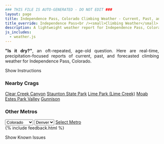 ```yaml
---
### THIS FILE IS AUTO-GENERATED - DO NOT EDIT ###
layout: page
title: Independence Pass, Colorado Climbing Weather - Current, Past, and Forecasted Report
title_override: Independence Pass<br /><small>Climbing Weather</small>
description: A lightweight weather report for Independence Pass, Colorado. Optimized for slow internet connections.
js_includes:
  - weather.js
---
```


<section class="measure center lh-copy f5-ns f6 ph2 mv4" style="text-align: justify;">
<strong>"Is it dry?"</strong>, an oft-repeated, age-old question. Here are real-time,
precipitation-focused reports of current, past, and forecasted climbing weather for Independence Pass, Colorado.
</section>

<p id="settings-toggle" class="mw5 b center tc hover-light-red black-70 pointer">Show Instructions</p>
<section id="settings" class="overflow-hidden" style="display:none;">
    <div class="mv2 ph2 center">
        <div class="fn f6 tc pv2">
            <p class="measure lh-copy center"><strong>Show/hide hourly forecasts</strong> by clicking the desired day.</p>
            <hr class="mw5 p0 mv2 o-60 b0 bt b--light-red light-red bg-light-red">
            <p class="measure lh-copy center"><strong>Current and Past conditions</strong> are measured by the nearest weather station. <strong>Forecast conditions</strong> are calculated and polled separately.</p>
            <hr class="mw5 p0 mv2 o-60 b0 bt b--light-red light-red bg-light-red">
            <p class="measure lh-copy center"><strong>Having issues?</strong> Try <a id="clear-cache" class="no-underline relative fancy-link light-red hover-light-red" href="#">clearing the local cache</a>.</p>
            <hr class="mw5 p0 mv2 o-60 b0 bt b--light-red light-red bg-light-red">
            <p class="measure lh-copy center">Weather data sourced from <a class="no-underline fancy-link relative light-red" target="_blank" href="https://www.weather.gov/documentation/services-web-api">weather.gov</a>.</p>
        </div>
    </div>
</section>
<section id="weather" data-crag="independence-pass-colorado" class="mv4-ns mv3 ph2 center"></section>
<section id="nearby" class="tc lh-copy">
  <h3>Nearby Crags</h3>
<a class="nowrap no-underline fancy-link relative light-red mh3" href="/crags/clear-creek-canyon-colorado-weather.html">Clear Creek Canyon</a>
<a class="nowrap no-underline fancy-link relative light-red mh3" href="/crags/staunton-state-park-colorado-weather.html">Staunton State Park</a>
<a class="nowrap no-underline fancy-link relative light-red mh3" href="/crags/lime-park-lime-creek-colorado-weather.html">Lime Park (Lime Creek)</a>
<a class="nowrap no-underline fancy-link relative light-red mh3" href="/crags/moab-utah-weather.html">Moab</a>
<a class="nowrap no-underline fancy-link relative light-red mh3" href="/crags/estes-park-valley-colorado-weather.html">Estes Park Valley</a>
<a class="nowrap no-underline fancy-link relative light-red mh3" href="/crags/gunnison-colorado-weather.html">Gunnison</a>
</section>
<section id="nearby" class="tc lh-copy">
  <h3>Other Metros</h3>
  <select class="ma1 bg-near-white pa2" id="stateSel">
    <option value="Texas">Texas</option>
    <option value="Washington">Washington</option>
    <option value="Colorado" selected>Colorado</option>
    <option value="Tennessee">Tennessee</option>
    <option value="Utah">Utah</option>
    <option value="California">California</option>
  </select>
  <select class="ma1 bg-near-white pa2" id="citySel">
    <option value="Denver" selected>Denver</option>
  </select>
  <a id="selectMetro" class="f6 link dim ph3 pv2 ma1 dib white bg-light-red" href="/crags/denver-colorado-weather.html">Select Metro</a>
  <script>
    var states = [];
    states["Texas"] = "Austin"
    states["Washington"] = "Seattle"
    states["Colorado"] = "Denver"
    states["Tennessee"] = "Nashville"
    states["Utah"] = "Salt Lake City"
    states["California"] = "San Francisco|Los Angeles"
  </script>
</section>
{% include feedback.html %}
<p id="issues-toggle" class="mw5 b center tc hover-light-red black-70 pointer">Show Known Issues</p>
<section id="issues" class="overflow-hidden tc f6">
</section>

<script>
  var weekly_GJT_162_97 = {"updated":"2021-10-12T07:55:00+00:00","units":"us","forecastGenerator":"BaselineForecastGenerator","generatedAt":"2021-10-12T08:44:22+00:00","updateTime":"2021-10-12T07:55:00+00:00","validTimes":"2021-10-12T01:00:00+00:00/P7D","elevation":{"unitCode":"wmoUnit:m","value":3250.9968},"periods":[{"number":1,"name":"Overnight","startTime":"2021-10-12T02:00:00-06:00","endTime":"2021-10-12T06:00:00-06:00","isDaytime":false,"temperature":25,"temperatureUnit":"F","temperatureTrend":null,"windSpeed":"15 mph","windDirection":"SSE","icon":"https://api.weather.gov/icons/land/night/snow,40?size=medium","shortForecast":"Chance Snow Showers","detailedForecast":"A chance of snow showers. Mostly cloudy, with a low around 25. South southeast wind around 15 mph. Chance of precipitation is 40%. Little or no snow accumulation expected."},{"number":2,"name":"Tuesday","startTime":"2021-10-12T06:00:00-06:00","endTime":"2021-10-12T18:00:00-06:00","isDaytime":true,"temperature":34,"temperatureUnit":"F","temperatureTrend":null,"windSpeed":"15 to 30 mph","windDirection":"SSW","icon":"https://api.weather.gov/icons/land/day/snow,80/snow,90?size=medium","shortForecast":"Snow Showers","detailedForecast":"Snow showers likely before 9am, then snow showers and a slight chance of thunderstorms. Mostly cloudy, with a high near 34. South southwest wind 15 to 30 mph, with gusts as high as 45 mph. Chance of precipitation is 90%. New snow accumulation of 1 to 3 inches possible."},{"number":3,"name":"Tuesday Night","startTime":"2021-10-12T18:00:00-06:00","endTime":"2021-10-13T06:00:00-06:00","isDaytime":false,"temperature":15,"temperatureUnit":"F","temperatureTrend":null,"windSpeed":"15 to 20 mph","windDirection":"W","icon":"https://api.weather.gov/icons/land/night/snow,80/snow,70?size=medium","shortForecast":"Snow Showers","detailedForecast":"Snow showers likely before 9pm, then snow showers and a slight chance of thunderstorms. Mostly cloudy, with a low around 15. West wind 15 to 20 mph. Chance of precipitation is 80%. New snow accumulation of 1 to 2 inches possible."},{"number":4,"name":"Wednesday","startTime":"2021-10-13T06:00:00-06:00","endTime":"2021-10-13T18:00:00-06:00","isDaytime":true,"temperature":33,"temperatureUnit":"F","temperatureTrend":null,"windSpeed":"10 to 15 mph","windDirection":"W","icon":"https://api.weather.gov/icons/land/day/sct?size=medium","shortForecast":"Mostly Sunny","detailedForecast":"Mostly sunny, with a high near 33. West wind 10 to 15 mph."},{"number":5,"name":"Wednesday Night","startTime":"2021-10-13T18:00:00-06:00","endTime":"2021-10-14T06:00:00-06:00","isDaytime":false,"temperature":15,"temperatureUnit":"F","temperatureTrend":null,"windSpeed":"5 to 10 mph","windDirection":"WSW","icon":"https://api.weather.gov/icons/land/night/sct?size=medium","shortForecast":"Partly Cloudy","detailedForecast":"Partly cloudy, with a low around 15. West southwest wind 5 to 10 mph."},{"number":6,"name":"Thursday","startTime":"2021-10-14T06:00:00-06:00","endTime":"2021-10-14T18:00:00-06:00","isDaytime":true,"temperature":32,"temperatureUnit":"F","temperatureTrend":null,"windSpeed":"10 mph","windDirection":"WSW","icon":"https://api.weather.gov/icons/land/day/snow,30/snow,90?size=medium","shortForecast":"Snow Showers","detailedForecast":"A chance of snow showers before noon, then snow showers and a slight chance of thunderstorms. Mostly cloudy, with a high near 32. Chance of precipitation is 90%. New snow accumulation of around one inch possible."},{"number":7,"name":"Thursday Night","startTime":"2021-10-14T18:00:00-06:00","endTime":"2021-10-15T06:00:00-06:00","isDaytime":false,"temperature":12,"temperatureUnit":"F","temperatureTrend":null,"windSpeed":"5 to 10 mph","windDirection":"WNW","icon":"https://api.weather.gov/icons/land/night/snow,70/snow,50?size=medium","shortForecast":"Snow Showers Likely","detailedForecast":"Snow showers likely. Mostly cloudy, with a low around 12. Chance of precipitation is 70%. New snow accumulation of 1 to 2 inches possible."},{"number":8,"name":"Friday","startTime":"2021-10-15T06:00:00-06:00","endTime":"2021-10-15T18:00:00-06:00","isDaytime":true,"temperature":31,"temperatureUnit":"F","temperatureTrend":null,"windSpeed":"10 mph","windDirection":"WNW","icon":"https://api.weather.gov/icons/land/day/snow/sct?size=medium","shortForecast":"Slight Chance Snow Showers then Mostly Sunny","detailedForecast":"A slight chance of snow showers before noon. Mostly sunny, with a high near 31."},{"number":9,"name":"Friday Night","startTime":"2021-10-15T18:00:00-06:00","endTime":"2021-10-16T06:00:00-06:00","isDaytime":false,"temperature":10,"temperatureUnit":"F","temperatureTrend":null,"windSpeed":"10 mph","windDirection":"W","icon":"https://api.weather.gov/icons/land/night/cold?size=medium","shortForecast":"Mostly Clear","detailedForecast":"Mostly clear, with a low around 10."},{"number":10,"name":"Saturday","startTime":"2021-10-16T06:00:00-06:00","endTime":"2021-10-16T18:00:00-06:00","isDaytime":true,"temperature":45,"temperatureUnit":"F","temperatureTrend":null,"windSpeed":"10 mph","windDirection":"WSW","icon":"https://api.weather.gov/icons/land/day/skc?size=medium","shortForecast":"Sunny","detailedForecast":"Sunny, with a high near 45."},{"number":11,"name":"Saturday Night","startTime":"2021-10-16T18:00:00-06:00","endTime":"2021-10-17T06:00:00-06:00","isDaytime":false,"temperature":20,"temperatureUnit":"F","temperatureTrend":null,"windSpeed":"5 to 10 mph","windDirection":"WSW","icon":"https://api.weather.gov/icons/land/night/skc?size=medium","shortForecast":"Clear","detailedForecast":"Clear, with a low around 20."},{"number":12,"name":"Sunday","startTime":"2021-10-17T06:00:00-06:00","endTime":"2021-10-17T18:00:00-06:00","isDaytime":true,"temperature":47,"temperatureUnit":"F","temperatureTrend":null,"windSpeed":"10 mph","windDirection":"W","icon":"https://api.weather.gov/icons/land/day/few?size=medium","shortForecast":"Sunny","detailedForecast":"Sunny, with a high near 47."},{"number":13,"name":"Sunday Night","startTime":"2021-10-17T18:00:00-06:00","endTime":"2021-10-18T06:00:00-06:00","isDaytime":false,"temperature":21,"temperatureUnit":"F","temperatureTrend":null,"windSpeed":"5 to 10 mph","windDirection":"W","icon":"https://api.weather.gov/icons/land/night/few?size=medium","shortForecast":"Mostly Clear","detailedForecast":"Mostly clear, with a low around 21."},{"number":14,"name":"Monday","startTime":"2021-10-18T06:00:00-06:00","endTime":"2021-10-18T18:00:00-06:00","isDaytime":true,"temperature":45,"temperatureUnit":"F","temperatureTrend":null,"windSpeed":"10 to 15 mph","windDirection":"WNW","icon":"https://api.weather.gov/icons/land/day/few?size=medium","shortForecast":"Sunny","detailedForecast":"Sunny, with a high near 45."}]}
  var hourly_GJT_162_97 = {"@context":["https://geojson.org/geojson-ld/geojson-context.jsonld",{"@version":"1.1","wx":"https://api.weather.gov/ontology#","geo":"http://www.opengis.net/ont/geosparql#","unit":"http://codes.wmo.int/common/unit/","@vocab":"https://api.weather.gov/ontology#"}],"type":"Feature","geometry":{"type":"Polygon","coordinates":[[[-106.6339563,39.1280215],[-106.63151339999999,39.1059871],[-106.60305159999999,39.1078842],[-106.60548849999999,39.1299189],[-106.6339563,39.1280215]]]},"properties":{"updated":"2021-10-12T07:55:00+00:00","units":"us","forecastGenerator":"HourlyForecastGenerator","generatedAt":"2021-10-12T08:44:23+00:00","updateTime":"2021-10-12T07:55:00+00:00","validTimes":"2021-10-12T01:00:00+00:00/P7D","elevation":{"unitCode":"wmoUnit:m","value":3250.9968},"periods":[{"number":1,"name":"","startTime":"2021-10-12T02:00:00-06:00","endTime":"2021-10-12T03:00:00-06:00","isDaytime":false,"temperature":30,"temperatureUnit":"F","temperatureTrend":null,"windSpeed":"15 mph","windDirection":"SSE","icon":"https://api.weather.gov/icons/land/night/snow,20?size=small","shortForecast":"Slight Chance Snow Showers","detailedForecast":""},{"number":2,"name":"","startTime":"2021-10-12T03:00:00-06:00","endTime":"2021-10-12T04:00:00-06:00","isDaytime":false,"temperature":30,"temperatureUnit":"F","temperatureTrend":null,"windSpeed":"15 mph","windDirection":"SSE","icon":"https://api.weather.gov/icons/land/night/snow,20?size=small","shortForecast":"Slight Chance Snow Showers","detailedForecast":""},{"number":3,"name":"","startTime":"2021-10-12T04:00:00-06:00","endTime":"2021-10-12T05:00:00-06:00","isDaytime":false,"temperature":30,"temperatureUnit":"F","temperatureTrend":null,"windSpeed":"15 mph","windDirection":"SSE","icon":"https://api.weather.gov/icons/land/night/snow,30?size=small","shortForecast":"Chance Snow Showers","detailedForecast":""},{"number":4,"name":"","startTime":"2021-10-12T05:00:00-06:00","endTime":"2021-10-12T06:00:00-06:00","isDaytime":false,"temperature":29,"temperatureUnit":"F","temperatureTrend":null,"windSpeed":"15 mph","windDirection":"SSE","icon":"https://api.weather.gov/icons/land/night/snow,40?size=small","shortForecast":"Chance Snow Showers","detailedForecast":""},{"number":5,"name":"","startTime":"2021-10-12T06:00:00-06:00","endTime":"2021-10-12T07:00:00-06:00","isDaytime":true,"temperature":28,"temperatureUnit":"F","temperatureTrend":null,"windSpeed":"15 mph","windDirection":"SSE","icon":"https://api.weather.gov/icons/land/day/snow,50?size=small","shortForecast":"Chance Snow Showers","detailedForecast":""},{"number":6,"name":"","startTime":"2021-10-12T07:00:00-06:00","endTime":"2021-10-12T08:00:00-06:00","isDaytime":true,"temperature":27,"temperatureUnit":"F","temperatureTrend":null,"windSpeed":"20 mph","windDirection":"SSE","icon":"https://api.weather.gov/icons/land/day/snow,60?size=small","shortForecast":"Snow Showers Likely","detailedForecast":""},{"number":7,"name":"","startTime":"2021-10-12T08:00:00-06:00","endTime":"2021-10-12T09:00:00-06:00","isDaytime":true,"temperature":25,"temperatureUnit":"F","temperatureTrend":null,"windSpeed":"20 mph","windDirection":"SSE","icon":"https://api.weather.gov/icons/land/day/snow,70?size=small","shortForecast":"Snow Showers Likely","detailedForecast":""},{"number":8,"name":"","startTime":"2021-10-12T09:00:00-06:00","endTime":"2021-10-12T10:00:00-06:00","isDaytime":true,"temperature":25,"temperatureUnit":"F","temperatureTrend":null,"windSpeed":"20 mph","windDirection":"S","icon":"https://api.weather.gov/icons/land/day/snow?size=small","shortForecast":"Snow Showers","detailedForecast":""},{"number":9,"name":"","startTime":"2021-10-12T10:00:00-06:00","endTime":"2021-10-12T11:00:00-06:00","isDaytime":true,"temperature":28,"temperatureUnit":"F","temperatureTrend":null,"windSpeed":"25 mph","windDirection":"S","icon":"https://api.weather.gov/icons/land/day/snow?size=small","shortForecast":"Snow Showers","detailedForecast":""},{"number":10,"name":"","startTime":"2021-10-12T11:00:00-06:00","endTime":"2021-10-12T12:00:00-06:00","isDaytime":true,"temperature":29,"temperatureUnit":"F","temperatureTrend":null,"windSpeed":"30 mph","windDirection":"S","icon":"https://api.weather.gov/icons/land/day/snow?size=small","shortForecast":"Snow Showers","detailedForecast":""},{"number":11,"name":"","startTime":"2021-10-12T12:00:00-06:00","endTime":"2021-10-12T13:00:00-06:00","isDaytime":true,"temperature":32,"temperatureUnit":"F","temperatureTrend":null,"windSpeed":"20 mph","windDirection":"SSW","icon":"https://api.weather.gov/icons/land/day/snow?size=small","shortForecast":"Snow Showers","detailedForecast":""},{"number":12,"name":"","startTime":"2021-10-12T13:00:00-06:00","endTime":"2021-10-12T14:00:00-06:00","isDaytime":true,"temperature":31,"temperatureUnit":"F","temperatureTrend":null,"windSpeed":"25 mph","windDirection":"SSW","icon":"https://api.weather.gov/icons/land/day/snow?size=small","shortForecast":"Snow Showers","detailedForecast":""},{"number":13,"name":"","startTime":"2021-10-12T14:00:00-06:00","endTime":"2021-10-12T15:00:00-06:00","isDaytime":true,"temperature":30,"temperatureUnit":"F","temperatureTrend":null,"windSpeed":"20 mph","windDirection":"SW","icon":"https://api.weather.gov/icons/land/day/snow?size=small","shortForecast":"Snow Showers","detailedForecast":""},{"number":14,"name":"","startTime":"2021-10-12T15:00:00-06:00","endTime":"2021-10-12T16:00:00-06:00","isDaytime":true,"temperature":29,"temperatureUnit":"F","temperatureTrend":null,"windSpeed":"20 mph","windDirection":"SW","icon":"https://api.weather.gov/icons/land/day/snow?size=small","shortForecast":"Snow Showers","detailedForecast":""},{"number":15,"name":"","startTime":"2021-10-12T16:00:00-06:00","endTime":"2021-10-12T17:00:00-06:00","isDaytime":true,"temperature":27,"temperatureUnit":"F","temperatureTrend":null,"windSpeed":"20 mph","windDirection":"WSW","icon":"https://api.weather.gov/icons/land/day/snow?size=small","shortForecast":"Snow Showers","detailedForecast":""},{"number":16,"name":"","startTime":"2021-10-12T17:00:00-06:00","endTime":"2021-10-12T18:00:00-06:00","isDaytime":true,"temperature":25,"temperatureUnit":"F","temperatureTrend":null,"windSpeed":"15 mph","windDirection":"W","icon":"https://api.weather.gov/icons/land/day/snow?size=small","shortForecast":"Snow Showers Likely","detailedForecast":""},{"number":17,"name":"","startTime":"2021-10-12T18:00:00-06:00","endTime":"2021-10-12T19:00:00-06:00","isDaytime":false,"temperature":22,"temperatureUnit":"F","temperatureTrend":null,"windSpeed":"15 mph","windDirection":"W","icon":"https://api.weather.gov/icons/land/night/snow?size=small","shortForecast":"Snow Showers Likely","detailedForecast":""},{"number":18,"name":"","startTime":"2021-10-12T19:00:00-06:00","endTime":"2021-10-12T20:00:00-06:00","isDaytime":false,"temperature":20,"temperatureUnit":"F","temperatureTrend":null,"windSpeed":"15 mph","windDirection":"W","icon":"https://api.weather.gov/icons/land/night/snow?size=small","shortForecast":"Snow Showers Likely","detailedForecast":""},{"number":19,"name":"","startTime":"2021-10-12T20:00:00-06:00","endTime":"2021-10-12T21:00:00-06:00","isDaytime":false,"temperature":19,"temperatureUnit":"F","temperatureTrend":null,"windSpeed":"15 mph","windDirection":"W","icon":"https://api.weather.gov/icons/land/night/snow?size=small","shortForecast":"Snow Showers Likely","detailedForecast":""},{"number":20,"name":"","startTime":"2021-10-12T21:00:00-06:00","endTime":"2021-10-12T22:00:00-06:00","isDaytime":false,"temperature":18,"temperatureUnit":"F","temperatureTrend":null,"windSpeed":"15 mph","windDirection":"W","icon":"https://api.weather.gov/icons/land/night/snow?size=small","shortForecast":"Snow Showers","detailedForecast":""},{"number":21,"name":"","startTime":"2021-10-12T22:00:00-06:00","endTime":"2021-10-12T23:00:00-06:00","isDaytime":false,"temperature":18,"temperatureUnit":"F","temperatureTrend":null,"windSpeed":"15 mph","windDirection":"W","icon":"https://api.weather.gov/icons/land/night/snow?size=small","shortForecast":"Snow Showers","detailedForecast":""},{"number":22,"name":"","startTime":"2021-10-12T23:00:00-06:00","endTime":"2021-10-13T00:00:00-06:00","isDaytime":false,"temperature":17,"temperatureUnit":"F","temperatureTrend":null,"windSpeed":"20 mph","windDirection":"W","icon":"https://api.weather.gov/icons/land/night/snow?size=small","shortForecast":"Snow Showers","detailedForecast":""},{"number":23,"name":"","startTime":"2021-10-13T00:00:00-06:00","endTime":"2021-10-13T01:00:00-06:00","isDaytime":false,"temperature":17,"temperatureUnit":"F","temperatureTrend":null,"windSpeed":"20 mph","windDirection":"W","icon":"https://api.weather.gov/icons/land/night/snow?size=small","shortForecast":"Snow Showers Likely","detailedForecast":""},{"number":24,"name":"","startTime":"2021-10-13T01:00:00-06:00","endTime":"2021-10-13T02:00:00-06:00","isDaytime":false,"temperature":17,"temperatureUnit":"F","temperatureTrend":null,"windSpeed":"20 mph","windDirection":"W","icon":"https://api.weather.gov/icons/land/night/snow?size=small","shortForecast":"Snow Showers Likely","detailedForecast":""},{"number":25,"name":"","startTime":"2021-10-13T02:00:00-06:00","endTime":"2021-10-13T03:00:00-06:00","isDaytime":false,"temperature":18,"temperatureUnit":"F","temperatureTrend":null,"windSpeed":"20 mph","windDirection":"W","icon":"https://api.weather.gov/icons/land/night/snow?size=small","shortForecast":"Chance Snow Showers","detailedForecast":""},{"number":26,"name":"","startTime":"2021-10-13T03:00:00-06:00","endTime":"2021-10-13T04:00:00-06:00","isDaytime":false,"temperature":18,"temperatureUnit":"F","temperatureTrend":null,"windSpeed":"15 mph","windDirection":"W","icon":"https://api.weather.gov/icons/land/night/snow?size=small","shortForecast":"Chance Snow Showers","detailedForecast":""},{"number":27,"name":"","startTime":"2021-10-13T04:00:00-06:00","endTime":"2021-10-13T05:00:00-06:00","isDaytime":false,"temperature":18,"temperatureUnit":"F","temperatureTrend":null,"windSpeed":"15 mph","windDirection":"W","icon":"https://api.weather.gov/icons/land/night/snow?size=small","shortForecast":"Chance Snow Showers","detailedForecast":""},{"number":28,"name":"","startTime":"2021-10-13T05:00:00-06:00","endTime":"2021-10-13T06:00:00-06:00","isDaytime":false,"temperature":17,"temperatureUnit":"F","temperatureTrend":null,"windSpeed":"15 mph","windDirection":"W","icon":"https://api.weather.gov/icons/land/night/snow?size=small","shortForecast":"Chance Snow Showers","detailedForecast":""},{"number":29,"name":"","startTime":"2021-10-13T06:00:00-06:00","endTime":"2021-10-13T07:00:00-06:00","isDaytime":true,"temperature":16,"temperatureUnit":"F","temperatureTrend":null,"windSpeed":"15 mph","windDirection":"W","icon":"https://api.weather.gov/icons/land/day/bkn?size=small","shortForecast":"Mostly Cloudy","detailedForecast":""},{"number":30,"name":"","startTime":"2021-10-13T07:00:00-06:00","endTime":"2021-10-13T08:00:00-06:00","isDaytime":true,"temperature":15,"temperatureUnit":"F","temperatureTrend":null,"windSpeed":"15 mph","windDirection":"W","icon":"https://api.weather.gov/icons/land/day/bkn?size=small","shortForecast":"Mostly Cloudy","detailedForecast":""},{"number":31,"name":"","startTime":"2021-10-13T08:00:00-06:00","endTime":"2021-10-13T09:00:00-06:00","isDaytime":true,"temperature":15,"temperatureUnit":"F","temperatureTrend":null,"windSpeed":"15 mph","windDirection":"W","icon":"https://api.weather.gov/icons/land/day/bkn?size=small","shortForecast":"Partly Sunny","detailedForecast":""},{"number":32,"name":"","startTime":"2021-10-13T09:00:00-06:00","endTime":"2021-10-13T10:00:00-06:00","isDaytime":true,"temperature":16,"temperatureUnit":"F","temperatureTrend":null,"windSpeed":"15 mph","windDirection":"W","icon":"https://api.weather.gov/icons/land/day/bkn?size=small","shortForecast":"Partly Sunny","detailedForecast":""},{"number":33,"name":"","startTime":"2021-10-13T10:00:00-06:00","endTime":"2021-10-13T11:00:00-06:00","isDaytime":true,"temperature":20,"temperatureUnit":"F","temperatureTrend":null,"windSpeed":"15 mph","windDirection":"W","icon":"https://api.weather.gov/icons/land/day/bkn?size=small","shortForecast":"Partly Sunny","detailedForecast":""},{"number":34,"name":"","startTime":"2021-10-13T11:00:00-06:00","endTime":"2021-10-13T12:00:00-06:00","isDaytime":true,"temperature":25,"temperatureUnit":"F","temperatureTrend":null,"windSpeed":"15 mph","windDirection":"W","icon":"https://api.weather.gov/icons/land/day/sct?size=small","shortForecast":"Mostly Sunny","detailedForecast":""},{"number":35,"name":"","startTime":"2021-10-13T12:00:00-06:00","endTime":"2021-10-13T13:00:00-06:00","isDaytime":true,"temperature":29,"temperatureUnit":"F","temperatureTrend":null,"windSpeed":"15 mph","windDirection":"W","icon":"https://api.weather.gov/icons/land/day/sct?size=small","shortForecast":"Mostly Sunny","detailedForecast":""},{"number":36,"name":"","startTime":"2021-10-13T13:00:00-06:00","endTime":"2021-10-13T14:00:00-06:00","isDaytime":true,"temperature":32,"temperatureUnit":"F","temperatureTrend":null,"windSpeed":"15 mph","windDirection":"W","icon":"https://api.weather.gov/icons/land/day/sct?size=small","shortForecast":"Mostly Sunny","detailedForecast":""},{"number":37,"name":"","startTime":"2021-10-13T14:00:00-06:00","endTime":"2021-10-13T15:00:00-06:00","isDaytime":true,"temperature":33,"temperatureUnit":"F","temperatureTrend":null,"windSpeed":"15 mph","windDirection":"W","icon":"https://api.weather.gov/icons/land/day/few?size=small","shortForecast":"Sunny","detailedForecast":""},{"number":38,"name":"","startTime":"2021-10-13T15:00:00-06:00","endTime":"2021-10-13T16:00:00-06:00","isDaytime":true,"temperature":33,"temperatureUnit":"F","temperatureTrend":null,"windSpeed":"15 mph","windDirection":"W","icon":"https://api.weather.gov/icons/land/day/few?size=small","shortForecast":"Sunny","detailedForecast":""},{"number":39,"name":"","startTime":"2021-10-13T16:00:00-06:00","endTime":"2021-10-13T17:00:00-06:00","isDaytime":true,"temperature":31,"temperatureUnit":"F","temperatureTrend":null,"windSpeed":"15 mph","windDirection":"W","icon":"https://api.weather.gov/icons/land/day/few?size=small","shortForecast":"Sunny","detailedForecast":""},{"number":40,"name":"","startTime":"2021-10-13T17:00:00-06:00","endTime":"2021-10-13T18:00:00-06:00","isDaytime":true,"temperature":29,"temperatureUnit":"F","temperatureTrend":null,"windSpeed":"10 mph","windDirection":"W","icon":"https://api.weather.gov/icons/land/day/few?size=small","shortForecast":"Sunny","detailedForecast":""},{"number":41,"name":"","startTime":"2021-10-13T18:00:00-06:00","endTime":"2021-10-13T19:00:00-06:00","isDaytime":false,"temperature":26,"temperatureUnit":"F","temperatureTrend":null,"windSpeed":"10 mph","windDirection":"W","icon":"https://api.weather.gov/icons/land/night/skc?size=small","shortForecast":"Clear","detailedForecast":""},{"number":42,"name":"","startTime":"2021-10-13T19:00:00-06:00","endTime":"2021-10-13T20:00:00-06:00","isDaytime":false,"temperature":24,"temperatureUnit":"F","temperatureTrend":null,"windSpeed":"10 mph","windDirection":"W","icon":"https://api.weather.gov/icons/land/night/few?size=small","shortForecast":"Mostly Clear","detailedForecast":""},{"number":43,"name":"","startTime":"2021-10-13T20:00:00-06:00","endTime":"2021-10-13T21:00:00-06:00","isDaytime":false,"temperature":22,"temperatureUnit":"F","temperatureTrend":null,"windSpeed":"10 mph","windDirection":"WSW","icon":"https://api.weather.gov/icons/land/night/few?size=small","shortForecast":"Mostly Clear","detailedForecast":""},{"number":44,"name":"","startTime":"2021-10-13T21:00:00-06:00","endTime":"2021-10-13T22:00:00-06:00","isDaytime":false,"temperature":20,"temperatureUnit":"F","temperatureTrend":null,"windSpeed":"10 mph","windDirection":"WSW","icon":"https://api.weather.gov/icons/land/night/few?size=small","shortForecast":"Mostly Clear","detailedForecast":""},{"number":45,"name":"","startTime":"2021-10-13T22:00:00-06:00","endTime":"2021-10-13T23:00:00-06:00","isDaytime":false,"temperature":19,"temperatureUnit":"F","temperatureTrend":null,"windSpeed":"5 mph","windDirection":"WSW","icon":"https://api.weather.gov/icons/land/night/sct?size=small","shortForecast":"Partly Cloudy","detailedForecast":""},{"number":46,"name":"","startTime":"2021-10-13T23:00:00-06:00","endTime":"2021-10-14T00:00:00-06:00","isDaytime":false,"temperature":19,"temperatureUnit":"F","temperatureTrend":null,"windSpeed":"5 mph","windDirection":"SW","icon":"https://api.weather.gov/icons/land/night/sct?size=small","shortForecast":"Partly Cloudy","detailedForecast":""},{"number":47,"name":"","startTime":"2021-10-14T00:00:00-06:00","endTime":"2021-10-14T01:00:00-06:00","isDaytime":false,"temperature":18,"temperatureUnit":"F","temperatureTrend":null,"windSpeed":"5 mph","windDirection":"SW","icon":"https://api.weather.gov/icons/land/night/sct?size=small","shortForecast":"Partly Cloudy","detailedForecast":""},{"number":48,"name":"","startTime":"2021-10-14T01:00:00-06:00","endTime":"2021-10-14T02:00:00-06:00","isDaytime":false,"temperature":17,"temperatureUnit":"F","temperatureTrend":null,"windSpeed":"5 mph","windDirection":"SW","icon":"https://api.weather.gov/icons/land/night/sct?size=small","shortForecast":"Partly Cloudy","detailedForecast":""},{"number":49,"name":"","startTime":"2021-10-14T02:00:00-06:00","endTime":"2021-10-14T03:00:00-06:00","isDaytime":false,"temperature":16,"temperatureUnit":"F","temperatureTrend":null,"windSpeed":"10 mph","windDirection":"SW","icon":"https://api.weather.gov/icons/land/night/sct?size=small","shortForecast":"Partly Cloudy","detailedForecast":""},{"number":50,"name":"","startTime":"2021-10-14T03:00:00-06:00","endTime":"2021-10-14T04:00:00-06:00","isDaytime":false,"temperature":16,"temperatureUnit":"F","temperatureTrend":null,"windSpeed":"10 mph","windDirection":"SW","icon":"https://api.weather.gov/icons/land/night/sct?size=small","shortForecast":"Partly Cloudy","detailedForecast":""},{"number":51,"name":"","startTime":"2021-10-14T04:00:00-06:00","endTime":"2021-10-14T05:00:00-06:00","isDaytime":false,"temperature":15,"temperatureUnit":"F","temperatureTrend":null,"windSpeed":"10 mph","windDirection":"SW","icon":"https://api.weather.gov/icons/land/night/sct?size=small","shortForecast":"Partly Cloudy","detailedForecast":""},{"number":52,"name":"","startTime":"2021-10-14T05:00:00-06:00","endTime":"2021-10-14T06:00:00-06:00","isDaytime":false,"temperature":15,"temperatureUnit":"F","temperatureTrend":null,"windSpeed":"10 mph","windDirection":"SW","icon":"https://api.weather.gov/icons/land/night/sct?size=small","shortForecast":"Partly Cloudy","detailedForecast":""},{"number":53,"name":"","startTime":"2021-10-14T06:00:00-06:00","endTime":"2021-10-14T07:00:00-06:00","isDaytime":true,"temperature":15,"temperatureUnit":"F","temperatureTrend":null,"windSpeed":"10 mph","windDirection":"SW","icon":"https://api.weather.gov/icons/land/day/snow?size=small","shortForecast":"Chance Snow Showers","detailedForecast":""},{"number":54,"name":"","startTime":"2021-10-14T07:00:00-06:00","endTime":"2021-10-14T08:00:00-06:00","isDaytime":true,"temperature":15,"temperatureUnit":"F","temperatureTrend":null,"windSpeed":"10 mph","windDirection":"SW","icon":"https://api.weather.gov/icons/land/day/snow?size=small","shortForecast":"Chance Snow Showers","detailedForecast":""},{"number":55,"name":"","startTime":"2021-10-14T08:00:00-06:00","endTime":"2021-10-14T09:00:00-06:00","isDaytime":true,"temperature":16,"temperatureUnit":"F","temperatureTrend":null,"windSpeed":"10 mph","windDirection":"SW","icon":"https://api.weather.gov/icons/land/day/snow?size=small","shortForecast":"Chance Snow Showers","detailedForecast":""},{"number":56,"name":"","startTime":"2021-10-14T09:00:00-06:00","endTime":"2021-10-14T10:00:00-06:00","isDaytime":true,"temperature":17,"temperatureUnit":"F","temperatureTrend":null,"windSpeed":"10 mph","windDirection":"SW","icon":"https://api.weather.gov/icons/land/day/snow?size=small","shortForecast":"Chance Snow Showers","detailedForecast":""},{"number":57,"name":"","startTime":"2021-10-14T10:00:00-06:00","endTime":"2021-10-14T11:00:00-06:00","isDaytime":true,"temperature":21,"temperatureUnit":"F","temperatureTrend":null,"windSpeed":"10 mph","windDirection":"SW","icon":"https://api.weather.gov/icons/land/day/snow?size=small","shortForecast":"Chance Snow Showers","detailedForecast":""},{"number":58,"name":"","startTime":"2021-10-14T11:00:00-06:00","endTime":"2021-10-14T12:00:00-06:00","isDaytime":true,"temperature":26,"temperatureUnit":"F","temperatureTrend":null,"windSpeed":"10 mph","windDirection":"WSW","icon":"https://api.weather.gov/icons/land/day/snow?size=small","shortForecast":"Chance Snow Showers","detailedForecast":""},{"number":59,"name":"","startTime":"2021-10-14T12:00:00-06:00","endTime":"2021-10-14T13:00:00-06:00","isDaytime":true,"temperature":30,"temperatureUnit":"F","temperatureTrend":null,"windSpeed":"10 mph","windDirection":"WSW","icon":"https://api.weather.gov/icons/land/day/snow?size=small","shortForecast":"Snow Showers","detailedForecast":""},{"number":60,"name":"","startTime":"2021-10-14T13:00:00-06:00","endTime":"2021-10-14T14:00:00-06:00","isDaytime":true,"temperature":32,"temperatureUnit":"F","temperatureTrend":null,"windSpeed":"10 mph","windDirection":"W","icon":"https://api.weather.gov/icons/land/day/snow?size=small","shortForecast":"Snow Showers","detailedForecast":""},{"number":61,"name":"","startTime":"2021-10-14T14:00:00-06:00","endTime":"2021-10-14T15:00:00-06:00","isDaytime":true,"temperature":32,"temperatureUnit":"F","temperatureTrend":null,"windSpeed":"10 mph","windDirection":"W","icon":"https://api.weather.gov/icons/land/day/snow?size=small","shortForecast":"Snow Showers","detailedForecast":""},{"number":62,"name":"","startTime":"2021-10-14T15:00:00-06:00","endTime":"2021-10-14T16:00:00-06:00","isDaytime":true,"temperature":31,"temperatureUnit":"F","temperatureTrend":null,"windSpeed":"10 mph","windDirection":"W","icon":"https://api.weather.gov/icons/land/day/snow?size=small","shortForecast":"Snow Showers","detailedForecast":""},{"number":63,"name":"","startTime":"2021-10-14T16:00:00-06:00","endTime":"2021-10-14T17:00:00-06:00","isDaytime":true,"temperature":29,"temperatureUnit":"F","temperatureTrend":null,"windSpeed":"10 mph","windDirection":"W","icon":"https://api.weather.gov/icons/land/day/snow?size=small","shortForecast":"Snow Showers","detailedForecast":""},{"number":64,"name":"","startTime":"2021-10-14T17:00:00-06:00","endTime":"2021-10-14T18:00:00-06:00","isDaytime":true,"temperature":26,"temperatureUnit":"F","temperatureTrend":null,"windSpeed":"10 mph","windDirection":"WNW","icon":"https://api.weather.gov/icons/land/day/snow?size=small","shortForecast":"Snow Showers","detailedForecast":""},{"number":65,"name":"","startTime":"2021-10-14T18:00:00-06:00","endTime":"2021-10-14T19:00:00-06:00","isDaytime":false,"temperature":24,"temperatureUnit":"F","temperatureTrend":null,"windSpeed":"10 mph","windDirection":"WNW","icon":"https://api.weather.gov/icons/land/night/snow?size=small","shortForecast":"Snow Showers Likely","detailedForecast":""},{"number":66,"name":"","startTime":"2021-10-14T19:00:00-06:00","endTime":"2021-10-14T20:00:00-06:00","isDaytime":false,"temperature":22,"temperatureUnit":"F","temperatureTrend":null,"windSpeed":"10 mph","windDirection":"WNW","icon":"https://api.weather.gov/icons/land/night/snow?size=small","shortForecast":"Snow Showers Likely","detailedForecast":""},{"number":67,"name":"","startTime":"2021-10-14T20:00:00-06:00","endTime":"2021-10-14T21:00:00-06:00","isDaytime":false,"temperature":21,"temperatureUnit":"F","temperatureTrend":null,"windSpeed":"10 mph","windDirection":"WNW","icon":"https://api.weather.gov/icons/land/night/snow?size=small","shortForecast":"Snow Showers Likely","detailedForecast":""},{"number":68,"name":"","startTime":"2021-10-14T21:00:00-06:00","endTime":"2021-10-14T22:00:00-06:00","isDaytime":false,"temperature":20,"temperatureUnit":"F","temperatureTrend":null,"windSpeed":"5 mph","windDirection":"WNW","icon":"https://api.weather.gov/icons/land/night/snow?size=small","shortForecast":"Snow Showers Likely","detailedForecast":""},{"number":69,"name":"","startTime":"2021-10-14T22:00:00-06:00","endTime":"2021-10-14T23:00:00-06:00","isDaytime":false,"temperature":19,"temperatureUnit":"F","temperatureTrend":null,"windSpeed":"5 mph","windDirection":"WNW","icon":"https://api.weather.gov/icons/land/night/snow?size=small","shortForecast":"Snow Showers Likely","detailedForecast":""},{"number":70,"name":"","startTime":"2021-10-14T23:00:00-06:00","endTime":"2021-10-15T00:00:00-06:00","isDaytime":false,"temperature":19,"temperatureUnit":"F","temperatureTrend":null,"windSpeed":"5 mph","windDirection":"WNW","icon":"https://api.weather.gov/icons/land/night/snow?size=small","shortForecast":"Snow Showers Likely","detailedForecast":""},{"number":71,"name":"","startTime":"2021-10-15T00:00:00-06:00","endTime":"2021-10-15T01:00:00-06:00","isDaytime":false,"temperature":18,"temperatureUnit":"F","temperatureTrend":null,"windSpeed":"5 mph","windDirection":"W","icon":"https://api.weather.gov/icons/land/night/snow?size=small","shortForecast":"Chance Snow Showers","detailedForecast":""},{"number":72,"name":"","startTime":"2021-10-15T01:00:00-06:00","endTime":"2021-10-15T02:00:00-06:00","isDaytime":false,"temperature":17,"temperatureUnit":"F","temperatureTrend":null,"windSpeed":"5 mph","windDirection":"W","icon":"https://api.weather.gov/icons/land/night/snow?size=small","shortForecast":"Chance Snow Showers","detailedForecast":""},{"number":73,"name":"","startTime":"2021-10-15T02:00:00-06:00","endTime":"2021-10-15T03:00:00-06:00","isDaytime":false,"temperature":17,"temperatureUnit":"F","temperatureTrend":null,"windSpeed":"10 mph","windDirection":"WNW","icon":"https://api.weather.gov/icons/land/night/snow?size=small","shortForecast":"Chance Snow Showers","detailedForecast":""},{"number":74,"name":"","startTime":"2021-10-15T03:00:00-06:00","endTime":"2021-10-15T04:00:00-06:00","isDaytime":false,"temperature":16,"temperatureUnit":"F","temperatureTrend":null,"windSpeed":"10 mph","windDirection":"WNW","icon":"https://api.weather.gov/icons/land/night/snow?size=small","shortForecast":"Chance Snow Showers","detailedForecast":""},{"number":75,"name":"","startTime":"2021-10-15T04:00:00-06:00","endTime":"2021-10-15T05:00:00-06:00","isDaytime":false,"temperature":15,"temperatureUnit":"F","temperatureTrend":null,"windSpeed":"10 mph","windDirection":"WNW","icon":"https://api.weather.gov/icons/land/night/snow?size=small","shortForecast":"Chance Snow Showers","detailedForecast":""},{"number":76,"name":"","startTime":"2021-10-15T05:00:00-06:00","endTime":"2021-10-15T06:00:00-06:00","isDaytime":false,"temperature":14,"temperatureUnit":"F","temperatureTrend":null,"windSpeed":"10 mph","windDirection":"WNW","icon":"https://api.weather.gov/icons/land/night/snow?size=small","shortForecast":"Chance Snow Showers","detailedForecast":""},{"number":77,"name":"","startTime":"2021-10-15T06:00:00-06:00","endTime":"2021-10-15T07:00:00-06:00","isDaytime":true,"temperature":14,"temperatureUnit":"F","temperatureTrend":null,"windSpeed":"10 mph","windDirection":"WNW","icon":"https://api.weather.gov/icons/land/day/snow?size=small","shortForecast":"Slight Chance Snow Showers","detailedForecast":""},{"number":78,"name":"","startTime":"2021-10-15T07:00:00-06:00","endTime":"2021-10-15T08:00:00-06:00","isDaytime":true,"temperature":13,"temperatureUnit":"F","temperatureTrend":null,"windSpeed":"10 mph","windDirection":"WNW","icon":"https://api.weather.gov/icons/land/day/snow?size=small","shortForecast":"Slight Chance Snow Showers","detailedForecast":""},{"number":79,"name":"","startTime":"2021-10-15T08:00:00-06:00","endTime":"2021-10-15T09:00:00-06:00","isDaytime":true,"temperature":12,"temperatureUnit":"F","temperatureTrend":null,"windSpeed":"10 mph","windDirection":"WNW","icon":"https://api.weather.gov/icons/land/day/snow?size=small","shortForecast":"Slight Chance Snow Showers","detailedForecast":""},{"number":80,"name":"","startTime":"2021-10-15T09:00:00-06:00","endTime":"2021-10-15T10:00:00-06:00","isDaytime":true,"temperature":14,"temperatureUnit":"F","temperatureTrend":null,"windSpeed":"10 mph","windDirection":"WNW","icon":"https://api.weather.gov/icons/land/day/snow?size=small","shortForecast":"Slight Chance Snow Showers","detailedForecast":""},{"number":81,"name":"","startTime":"2021-10-15T10:00:00-06:00","endTime":"2021-10-15T11:00:00-06:00","isDaytime":true,"temperature":17,"temperatureUnit":"F","temperatureTrend":null,"windSpeed":"10 mph","windDirection":"WNW","icon":"https://api.weather.gov/icons/land/day/snow?size=small","shortForecast":"Slight Chance Snow Showers","detailedForecast":""},{"number":82,"name":"","startTime":"2021-10-15T11:00:00-06:00","endTime":"2021-10-15T12:00:00-06:00","isDaytime":true,"temperature":22,"temperatureUnit":"F","temperatureTrend":null,"windSpeed":"10 mph","windDirection":"WNW","icon":"https://api.weather.gov/icons/land/day/snow?size=small","shortForecast":"Slight Chance Snow Showers","detailedForecast":""},{"number":83,"name":"","startTime":"2021-10-15T12:00:00-06:00","endTime":"2021-10-15T13:00:00-06:00","isDaytime":true,"temperature":27,"temperatureUnit":"F","temperatureTrend":null,"windSpeed":"10 mph","windDirection":"WNW","icon":"https://api.weather.gov/icons/land/day/sct?size=small","shortForecast":"Mostly Sunny","detailedForecast":""},{"number":84,"name":"","startTime":"2021-10-15T13:00:00-06:00","endTime":"2021-10-15T14:00:00-06:00","isDaytime":true,"temperature":30,"temperatureUnit":"F","temperatureTrend":null,"windSpeed":"10 mph","windDirection":"WNW","icon":"https://api.weather.gov/icons/land/day/few?size=small","shortForecast":"Sunny","detailedForecast":""},{"number":85,"name":"","startTime":"2021-10-15T14:00:00-06:00","endTime":"2021-10-15T15:00:00-06:00","isDaytime":true,"temperature":31,"temperatureUnit":"F","temperatureTrend":null,"windSpeed":"10 mph","windDirection":"WNW","icon":"https://api.weather.gov/icons/land/day/few?size=small","shortForecast":"Sunny","detailedForecast":""},{"number":86,"name":"","startTime":"2021-10-15T15:00:00-06:00","endTime":"2021-10-15T16:00:00-06:00","isDaytime":true,"temperature":31,"temperatureUnit":"F","temperatureTrend":null,"windSpeed":"10 mph","windDirection":"WNW","icon":"https://api.weather.gov/icons/land/day/few?size=small","shortForecast":"Sunny","detailedForecast":""},{"number":87,"name":"","startTime":"2021-10-15T16:00:00-06:00","endTime":"2021-10-15T17:00:00-06:00","isDaytime":true,"temperature":29,"temperatureUnit":"F","temperatureTrend":null,"windSpeed":"10 mph","windDirection":"WNW","icon":"https://api.weather.gov/icons/land/day/few?size=small","shortForecast":"Sunny","detailedForecast":""},{"number":88,"name":"","startTime":"2021-10-15T17:00:00-06:00","endTime":"2021-10-15T18:00:00-06:00","isDaytime":true,"temperature":27,"temperatureUnit":"F","temperatureTrend":null,"windSpeed":"10 mph","windDirection":"W","icon":"https://api.weather.gov/icons/land/day/few?size=small","shortForecast":"Sunny","detailedForecast":""},{"number":89,"name":"","startTime":"2021-10-15T18:00:00-06:00","endTime":"2021-10-15T19:00:00-06:00","isDaytime":false,"temperature":24,"temperatureUnit":"F","temperatureTrend":null,"windSpeed":"10 mph","windDirection":"W","icon":"https://api.weather.gov/icons/land/night/few?size=small","shortForecast":"Mostly Clear","detailedForecast":""},{"number":90,"name":"","startTime":"2021-10-15T19:00:00-06:00","endTime":"2021-10-15T20:00:00-06:00","isDaytime":false,"temperature":20,"temperatureUnit":"F","temperatureTrend":null,"windSpeed":"10 mph","windDirection":"W","icon":"https://api.weather.gov/icons/land/night/few?size=small","shortForecast":"Mostly Clear","detailedForecast":""},{"number":91,"name":"","startTime":"2021-10-15T20:00:00-06:00","endTime":"2021-10-15T21:00:00-06:00","isDaytime":false,"temperature":17,"temperatureUnit":"F","temperatureTrend":null,"windSpeed":"10 mph","windDirection":"W","icon":"https://api.weather.gov/icons/land/night/few?size=small","shortForecast":"Mostly Clear","detailedForecast":""},{"number":92,"name":"","startTime":"2021-10-15T21:00:00-06:00","endTime":"2021-10-15T22:00:00-06:00","isDaytime":false,"temperature":14,"temperatureUnit":"F","temperatureTrend":null,"windSpeed":"10 mph","windDirection":"W","icon":"https://api.weather.gov/icons/land/night/few?size=small","shortForecast":"Mostly Clear","detailedForecast":""},{"number":93,"name":"","startTime":"2021-10-15T22:00:00-06:00","endTime":"2021-10-15T23:00:00-06:00","isDaytime":false,"temperature":13,"temperatureUnit":"F","temperatureTrend":null,"windSpeed":"10 mph","windDirection":"W","icon":"https://api.weather.gov/icons/land/night/few?size=small","shortForecast":"Mostly Clear","detailedForecast":""},{"number":94,"name":"","startTime":"2021-10-15T23:00:00-06:00","endTime":"2021-10-16T00:00:00-06:00","isDaytime":false,"temperature":12,"temperatureUnit":"F","temperatureTrend":null,"windSpeed":"10 mph","windDirection":"W","icon":"https://api.weather.gov/icons/land/night/few?size=small","shortForecast":"Mostly Clear","detailedForecast":""},{"number":95,"name":"","startTime":"2021-10-16T00:00:00-06:00","endTime":"2021-10-16T01:00:00-06:00","isDaytime":false,"temperature":12,"temperatureUnit":"F","temperatureTrend":null,"windSpeed":"10 mph","windDirection":"W","icon":"https://api.weather.gov/icons/land/night/skc?size=small","shortForecast":"Clear","detailedForecast":""},{"number":96,"name":"","startTime":"2021-10-16T01:00:00-06:00","endTime":"2021-10-16T02:00:00-06:00","isDaytime":false,"temperature":11,"temperatureUnit":"F","temperatureTrend":null,"windSpeed":"10 mph","windDirection":"W","icon":"https://api.weather.gov/icons/land/night/skc?size=small","shortForecast":"Clear","detailedForecast":""},{"number":97,"name":"","startTime":"2021-10-16T02:00:00-06:00","endTime":"2021-10-16T03:00:00-06:00","isDaytime":false,"temperature":10,"temperatureUnit":"F","temperatureTrend":null,"windSpeed":"10 mph","windDirection":"WSW","icon":"https://api.weather.gov/icons/land/night/cold?size=small","shortForecast":"Mostly Clear","detailedForecast":""},{"number":98,"name":"","startTime":"2021-10-16T03:00:00-06:00","endTime":"2021-10-16T04:00:00-06:00","isDaytime":false,"temperature":10,"temperatureUnit":"F","temperatureTrend":null,"windSpeed":"10 mph","windDirection":"WSW","icon":"https://api.weather.gov/icons/land/night/cold?size=small","shortForecast":"Mostly Clear","detailedForecast":""},{"number":99,"name":"","startTime":"2021-10-16T04:00:00-06:00","endTime":"2021-10-16T05:00:00-06:00","isDaytime":false,"temperature":10,"temperatureUnit":"F","temperatureTrend":null,"windSpeed":"10 mph","windDirection":"WSW","icon":"https://api.weather.gov/icons/land/night/cold?size=small","shortForecast":"Mostly Clear","detailedForecast":""},{"number":100,"name":"","startTime":"2021-10-16T05:00:00-06:00","endTime":"2021-10-16T06:00:00-06:00","isDaytime":false,"temperature":10,"temperatureUnit":"F","temperatureTrend":null,"windSpeed":"10 mph","windDirection":"WSW","icon":"https://api.weather.gov/icons/land/night/cold?size=small","shortForecast":"Clear","detailedForecast":""},{"number":101,"name":"","startTime":"2021-10-16T06:00:00-06:00","endTime":"2021-10-16T07:00:00-06:00","isDaytime":true,"temperature":11,"temperatureUnit":"F","temperatureTrend":null,"windSpeed":"10 mph","windDirection":"WSW","icon":"https://api.weather.gov/icons/land/day/skc?size=small","shortForecast":"Sunny","detailedForecast":""},{"number":102,"name":"","startTime":"2021-10-16T07:00:00-06:00","endTime":"2021-10-16T08:00:00-06:00","isDaytime":true,"temperature":12,"temperatureUnit":"F","temperatureTrend":null,"windSpeed":"10 mph","windDirection":"WSW","icon":"https://api.weather.gov/icons/land/day/few?size=small","shortForecast":"Sunny","detailedForecast":""},{"number":103,"name":"","startTime":"2021-10-16T08:00:00-06:00","endTime":"2021-10-16T09:00:00-06:00","isDaytime":true,"temperature":15,"temperatureUnit":"F","temperatureTrend":null,"windSpeed":"10 mph","windDirection":"WSW","icon":"https://api.weather.gov/icons/land/day/few?size=small","shortForecast":"Sunny","detailedForecast":""},{"number":104,"name":"","startTime":"2021-10-16T09:00:00-06:00","endTime":"2021-10-16T10:00:00-06:00","isDaytime":true,"temperature":19,"temperatureUnit":"F","temperatureTrend":null,"windSpeed":"10 mph","windDirection":"WSW","icon":"https://api.weather.gov/icons/land/day/few?size=small","shortForecast":"Sunny","detailedForecast":""},{"number":105,"name":"","startTime":"2021-10-16T10:00:00-06:00","endTime":"2021-10-16T11:00:00-06:00","isDaytime":true,"temperature":26,"temperatureUnit":"F","temperatureTrend":null,"windSpeed":"10 mph","windDirection":"WSW","icon":"https://api.weather.gov/icons/land/day/few?size=small","shortForecast":"Sunny","detailedForecast":""},{"number":106,"name":"","startTime":"2021-10-16T11:00:00-06:00","endTime":"2021-10-16T12:00:00-06:00","isDaytime":true,"temperature":34,"temperatureUnit":"F","temperatureTrend":null,"windSpeed":"10 mph","windDirection":"W","icon":"https://api.weather.gov/icons/land/day/skc?size=small","shortForecast":"Sunny","detailedForecast":""},{"number":107,"name":"","startTime":"2021-10-16T12:00:00-06:00","endTime":"2021-10-16T13:00:00-06:00","isDaytime":true,"temperature":40,"temperatureUnit":"F","temperatureTrend":null,"windSpeed":"10 mph","windDirection":"W","icon":"https://api.weather.gov/icons/land/day/skc?size=small","shortForecast":"Sunny","detailedForecast":""},{"number":108,"name":"","startTime":"2021-10-16T13:00:00-06:00","endTime":"2021-10-16T14:00:00-06:00","isDaytime":true,"temperature":44,"temperatureUnit":"F","temperatureTrend":null,"windSpeed":"10 mph","windDirection":"W","icon":"https://api.weather.gov/icons/land/day/skc?size=small","shortForecast":"Sunny","detailedForecast":""},{"number":109,"name":"","startTime":"2021-10-16T14:00:00-06:00","endTime":"2021-10-16T15:00:00-06:00","isDaytime":true,"temperature":45,"temperatureUnit":"F","temperatureTrend":null,"windSpeed":"10 mph","windDirection":"W","icon":"https://api.weather.gov/icons/land/day/skc?size=small","shortForecast":"Sunny","detailedForecast":""},{"number":110,"name":"","startTime":"2021-10-16T15:00:00-06:00","endTime":"2021-10-16T16:00:00-06:00","isDaytime":true,"temperature":44,"temperatureUnit":"F","temperatureTrend":null,"windSpeed":"10 mph","windDirection":"W","icon":"https://api.weather.gov/icons/land/day/skc?size=small","shortForecast":"Sunny","detailedForecast":""},{"number":111,"name":"","startTime":"2021-10-16T16:00:00-06:00","endTime":"2021-10-16T17:00:00-06:00","isDaytime":true,"temperature":43,"temperatureUnit":"F","temperatureTrend":null,"windSpeed":"10 mph","windDirection":"W","icon":"https://api.weather.gov/icons/land/day/skc?size=small","shortForecast":"Sunny","detailedForecast":""},{"number":112,"name":"","startTime":"2021-10-16T17:00:00-06:00","endTime":"2021-10-16T18:00:00-06:00","isDaytime":true,"temperature":41,"temperatureUnit":"F","temperatureTrend":null,"windSpeed":"10 mph","windDirection":"W","icon":"https://api.weather.gov/icons/land/day/skc?size=small","shortForecast":"Sunny","detailedForecast":""},{"number":113,"name":"","startTime":"2021-10-16T18:00:00-06:00","endTime":"2021-10-16T19:00:00-06:00","isDaytime":false,"temperature":38,"temperatureUnit":"F","temperatureTrend":null,"windSpeed":"10 mph","windDirection":"W","icon":"https://api.weather.gov/icons/land/night/skc?size=small","shortForecast":"Clear","detailedForecast":""},{"number":114,"name":"","startTime":"2021-10-16T19:00:00-06:00","endTime":"2021-10-16T20:00:00-06:00","isDaytime":false,"temperature":34,"temperatureUnit":"F","temperatureTrend":null,"windSpeed":"10 mph","windDirection":"W","icon":"https://api.weather.gov/icons/land/night/skc?size=small","shortForecast":"Clear","detailedForecast":""},{"number":115,"name":"","startTime":"2021-10-16T20:00:00-06:00","endTime":"2021-10-16T21:00:00-06:00","isDaytime":false,"temperature":31,"temperatureUnit":"F","temperatureTrend":null,"windSpeed":"5 mph","windDirection":"W","icon":"https://api.weather.gov/icons/land/night/skc?size=small","shortForecast":"Clear","detailedForecast":""},{"number":116,"name":"","startTime":"2021-10-16T21:00:00-06:00","endTime":"2021-10-16T22:00:00-06:00","isDaytime":false,"temperature":28,"temperatureUnit":"F","temperatureTrend":null,"windSpeed":"5 mph","windDirection":"WSW","icon":"https://api.weather.gov/icons/land/night/skc?size=small","shortForecast":"Clear","detailedForecast":""},{"number":117,"name":"","startTime":"2021-10-16T22:00:00-06:00","endTime":"2021-10-16T23:00:00-06:00","isDaytime":false,"temperature":27,"temperatureUnit":"F","temperatureTrend":null,"windSpeed":"5 mph","windDirection":"WSW","icon":"https://api.weather.gov/icons/land/night/skc?size=small","shortForecast":"Clear","detailedForecast":""},{"number":118,"name":"","startTime":"2021-10-16T23:00:00-06:00","endTime":"2021-10-17T00:00:00-06:00","isDaytime":false,"temperature":26,"temperatureUnit":"F","temperatureTrend":null,"windSpeed":"5 mph","windDirection":"WSW","icon":"https://api.weather.gov/icons/land/night/skc?size=small","shortForecast":"Clear","detailedForecast":""},{"number":119,"name":"","startTime":"2021-10-17T00:00:00-06:00","endTime":"2021-10-17T01:00:00-06:00","isDaytime":false,"temperature":25,"temperatureUnit":"F","temperatureTrend":null,"windSpeed":"5 mph","windDirection":"WSW","icon":"https://api.weather.gov/icons/land/night/skc?size=small","shortForecast":"Clear","detailedForecast":""},{"number":120,"name":"","startTime":"2021-10-17T01:00:00-06:00","endTime":"2021-10-17T02:00:00-06:00","isDaytime":false,"temperature":24,"temperatureUnit":"F","temperatureTrend":null,"windSpeed":"5 mph","windDirection":"WSW","icon":"https://api.weather.gov/icons/land/night/skc?size=small","shortForecast":"Clear","detailedForecast":""},{"number":121,"name":"","startTime":"2021-10-17T02:00:00-06:00","endTime":"2021-10-17T03:00:00-06:00","isDaytime":false,"temperature":22,"temperatureUnit":"F","temperatureTrend":null,"windSpeed":"5 mph","windDirection":"WSW","icon":"https://api.weather.gov/icons/land/night/skc?size=small","shortForecast":"Clear","detailedForecast":""},{"number":122,"name":"","startTime":"2021-10-17T03:00:00-06:00","endTime":"2021-10-17T04:00:00-06:00","isDaytime":false,"temperature":21,"temperatureUnit":"F","temperatureTrend":null,"windSpeed":"10 mph","windDirection":"WSW","icon":"https://api.weather.gov/icons/land/night/skc?size=small","shortForecast":"Clear","detailedForecast":""},{"number":123,"name":"","startTime":"2021-10-17T04:00:00-06:00","endTime":"2021-10-17T05:00:00-06:00","isDaytime":false,"temperature":20,"temperatureUnit":"F","temperatureTrend":null,"windSpeed":"10 mph","windDirection":"WSW","icon":"https://api.weather.gov/icons/land/night/skc?size=small","shortForecast":"Clear","detailedForecast":""},{"number":124,"name":"","startTime":"2021-10-17T05:00:00-06:00","endTime":"2021-10-17T06:00:00-06:00","isDaytime":false,"temperature":20,"temperatureUnit":"F","temperatureTrend":null,"windSpeed":"10 mph","windDirection":"W","icon":"https://api.weather.gov/icons/land/night/skc?size=small","shortForecast":"Clear","detailedForecast":""},{"number":125,"name":"","startTime":"2021-10-17T06:00:00-06:00","endTime":"2021-10-17T07:00:00-06:00","isDaytime":true,"temperature":21,"temperatureUnit":"F","temperatureTrend":null,"windSpeed":"10 mph","windDirection":"W","icon":"https://api.weather.gov/icons/land/day/skc?size=small","shortForecast":"Sunny","detailedForecast":""},{"number":126,"name":"","startTime":"2021-10-17T07:00:00-06:00","endTime":"2021-10-17T08:00:00-06:00","isDaytime":true,"temperature":21,"temperatureUnit":"F","temperatureTrend":null,"windSpeed":"10 mph","windDirection":"W","icon":"https://api.weather.gov/icons/land/day/skc?size=small","shortForecast":"Sunny","detailedForecast":""},{"number":127,"name":"","startTime":"2021-10-17T08:00:00-06:00","endTime":"2021-10-17T09:00:00-06:00","isDaytime":true,"temperature":22,"temperatureUnit":"F","temperatureTrend":null,"windSpeed":"10 mph","windDirection":"W","icon":"https://api.weather.gov/icons/land/day/few?size=small","shortForecast":"Sunny","detailedForecast":""},{"number":128,"name":"","startTime":"2021-10-17T09:00:00-06:00","endTime":"2021-10-17T10:00:00-06:00","isDaytime":true,"temperature":25,"temperatureUnit":"F","temperatureTrend":null,"windSpeed":"10 mph","windDirection":"W","icon":"https://api.weather.gov/icons/land/day/few?size=small","shortForecast":"Sunny","detailedForecast":""},{"number":129,"name":"","startTime":"2021-10-17T10:00:00-06:00","endTime":"2021-10-17T11:00:00-06:00","isDaytime":true,"temperature":31,"temperatureUnit":"F","temperatureTrend":null,"windSpeed":"10 mph","windDirection":"W","icon":"https://api.weather.gov/icons/land/day/few?size=small","shortForecast":"Sunny","detailedForecast":""},{"number":130,"name":"","startTime":"2021-10-17T11:00:00-06:00","endTime":"2021-10-17T12:00:00-06:00","isDaytime":true,"temperature":38,"temperatureUnit":"F","temperatureTrend":null,"windSpeed":"10 mph","windDirection":"W","icon":"https://api.weather.gov/icons/land/day/few?size=small","shortForecast":"Sunny","detailedForecast":""},{"number":131,"name":"","startTime":"2021-10-17T12:00:00-06:00","endTime":"2021-10-17T13:00:00-06:00","isDaytime":true,"temperature":43,"temperatureUnit":"F","temperatureTrend":null,"windSpeed":"10 mph","windDirection":"W","icon":"https://api.weather.gov/icons/land/day/few?size=small","shortForecast":"Sunny","detailedForecast":""},{"number":132,"name":"","startTime":"2021-10-17T13:00:00-06:00","endTime":"2021-10-17T14:00:00-06:00","isDaytime":true,"temperature":47,"temperatureUnit":"F","temperatureTrend":null,"windSpeed":"10 mph","windDirection":"W","icon":"https://api.weather.gov/icons/land/day/few?size=small","shortForecast":"Sunny","detailedForecast":""},{"number":133,"name":"","startTime":"2021-10-17T14:00:00-06:00","endTime":"2021-10-17T15:00:00-06:00","isDaytime":true,"temperature":47,"temperatureUnit":"F","temperatureTrend":null,"windSpeed":"10 mph","windDirection":"W","icon":"https://api.weather.gov/icons/land/day/few?size=small","shortForecast":"Sunny","detailedForecast":""},{"number":134,"name":"","startTime":"2021-10-17T15:00:00-06:00","endTime":"2021-10-17T16:00:00-06:00","isDaytime":true,"temperature":46,"temperatureUnit":"F","temperatureTrend":null,"windSpeed":"10 mph","windDirection":"W","icon":"https://api.weather.gov/icons/land/day/few?size=small","shortForecast":"Sunny","detailedForecast":""},{"number":135,"name":"","startTime":"2021-10-17T16:00:00-06:00","endTime":"2021-10-17T17:00:00-06:00","isDaytime":true,"temperature":44,"temperatureUnit":"F","temperatureTrend":null,"windSpeed":"10 mph","windDirection":"W","icon":"https://api.weather.gov/icons/land/day/few?size=small","shortForecast":"Sunny","detailedForecast":""},{"number":136,"name":"","startTime":"2021-10-17T17:00:00-06:00","endTime":"2021-10-17T18:00:00-06:00","isDaytime":true,"temperature":41,"temperatureUnit":"F","temperatureTrend":null,"windSpeed":"10 mph","windDirection":"W","icon":"https://api.weather.gov/icons/land/day/few?size=small","shortForecast":"Sunny","detailedForecast":""},{"number":137,"name":"","startTime":"2021-10-17T18:00:00-06:00","endTime":"2021-10-17T19:00:00-06:00","isDaytime":false,"temperature":38,"temperatureUnit":"F","temperatureTrend":null,"windSpeed":"10 mph","windDirection":"W","icon":"https://api.weather.gov/icons/land/night/few?size=small","shortForecast":"Mostly Clear","detailedForecast":""},{"number":138,"name":"","startTime":"2021-10-17T19:00:00-06:00","endTime":"2021-10-17T20:00:00-06:00","isDaytime":false,"temperature":34,"temperatureUnit":"F","temperatureTrend":null,"windSpeed":"10 mph","windDirection":"W","icon":"https://api.weather.gov/icons/land/night/few?size=small","shortForecast":"Mostly Clear","detailedForecast":""},{"number":139,"name":"","startTime":"2021-10-17T20:00:00-06:00","endTime":"2021-10-17T21:00:00-06:00","isDaytime":false,"temperature":31,"temperatureUnit":"F","temperatureTrend":null,"windSpeed":"10 mph","windDirection":"W","icon":"https://api.weather.gov/icons/land/night/few?size=small","shortForecast":"Mostly Clear","detailedForecast":""},{"number":140,"name":"","startTime":"2021-10-17T21:00:00-06:00","endTime":"2021-10-17T22:00:00-06:00","isDaytime":false,"temperature":28,"temperatureUnit":"F","temperatureTrend":null,"windSpeed":"10 mph","windDirection":"W","icon":"https://api.weather.gov/icons/land/night/few?size=small","shortForecast":"Mostly Clear","detailedForecast":""},{"number":141,"name":"","startTime":"2021-10-17T22:00:00-06:00","endTime":"2021-10-17T23:00:00-06:00","isDaytime":false,"temperature":27,"temperatureUnit":"F","temperatureTrend":null,"windSpeed":"10 mph","windDirection":"W","icon":"https://api.weather.gov/icons/land/night/few?size=small","shortForecast":"Mostly Clear","detailedForecast":""},{"number":142,"name":"","startTime":"2021-10-17T23:00:00-06:00","endTime":"2021-10-18T00:00:00-06:00","isDaytime":false,"temperature":26,"temperatureUnit":"F","temperatureTrend":null,"windSpeed":"5 mph","windDirection":"W","icon":"https://api.weather.gov/icons/land/night/few?size=small","shortForecast":"Mostly Clear","detailedForecast":""},{"number":143,"name":"","startTime":"2021-10-18T00:00:00-06:00","endTime":"2021-10-18T01:00:00-06:00","isDaytime":false,"temperature":26,"temperatureUnit":"F","temperatureTrend":null,"windSpeed":"5 mph","windDirection":"W","icon":"https://api.weather.gov/icons/land/night/few?size=small","shortForecast":"Mostly Clear","detailedForecast":""},{"number":144,"name":"","startTime":"2021-10-18T01:00:00-06:00","endTime":"2021-10-18T02:00:00-06:00","isDaytime":false,"temperature":24,"temperatureUnit":"F","temperatureTrend":null,"windSpeed":"5 mph","windDirection":"W","icon":"https://api.weather.gov/icons/land/night/few?size=small","shortForecast":"Mostly Clear","detailedForecast":""},{"number":145,"name":"","startTime":"2021-10-18T02:00:00-06:00","endTime":"2021-10-18T03:00:00-06:00","isDaytime":false,"temperature":23,"temperatureUnit":"F","temperatureTrend":null,"windSpeed":"10 mph","windDirection":"W","icon":"https://api.weather.gov/icons/land/night/few?size=small","shortForecast":"Mostly Clear","detailedForecast":""},{"number":146,"name":"","startTime":"2021-10-18T03:00:00-06:00","endTime":"2021-10-18T04:00:00-06:00","isDaytime":false,"temperature":22,"temperatureUnit":"F","temperatureTrend":null,"windSpeed":"10 mph","windDirection":"W","icon":"https://api.weather.gov/icons/land/night/few?size=small","shortForecast":"Mostly Clear","detailedForecast":""},{"number":147,"name":"","startTime":"2021-10-18T04:00:00-06:00","endTime":"2021-10-18T05:00:00-06:00","isDaytime":false,"temperature":21,"temperatureUnit":"F","temperatureTrend":null,"windSpeed":"10 mph","windDirection":"W","icon":"https://api.weather.gov/icons/land/night/few?size=small","shortForecast":"Mostly Clear","detailedForecast":""},{"number":148,"name":"","startTime":"2021-10-18T05:00:00-06:00","endTime":"2021-10-18T06:00:00-06:00","isDaytime":false,"temperature":21,"temperatureUnit":"F","temperatureTrend":null,"windSpeed":"10 mph","windDirection":"WNW","icon":"https://api.weather.gov/icons/land/night/few?size=small","shortForecast":"Mostly Clear","detailedForecast":""},{"number":149,"name":"","startTime":"2021-10-18T06:00:00-06:00","endTime":"2021-10-18T07:00:00-06:00","isDaytime":true,"temperature":22,"temperatureUnit":"F","temperatureTrend":null,"windSpeed":"10 mph","windDirection":"WNW","icon":"https://api.weather.gov/icons/land/day/few?size=small","shortForecast":"Sunny","detailedForecast":""},{"number":150,"name":"","startTime":"2021-10-18T07:00:00-06:00","endTime":"2021-10-18T08:00:00-06:00","isDaytime":true,"temperature":22,"temperatureUnit":"F","temperatureTrend":null,"windSpeed":"10 mph","windDirection":"WNW","icon":"https://api.weather.gov/icons/land/day/few?size=small","shortForecast":"Sunny","detailedForecast":""},{"number":151,"name":"","startTime":"2021-10-18T08:00:00-06:00","endTime":"2021-10-18T09:00:00-06:00","isDaytime":true,"temperature":23,"temperatureUnit":"F","temperatureTrend":null,"windSpeed":"10 mph","windDirection":"W","icon":"https://api.weather.gov/icons/land/day/few?size=small","shortForecast":"Sunny","detailedForecast":""},{"number":152,"name":"","startTime":"2021-10-18T09:00:00-06:00","endTime":"2021-10-18T10:00:00-06:00","isDaytime":true,"temperature":26,"temperatureUnit":"F","temperatureTrend":null,"windSpeed":"15 mph","windDirection":"W","icon":"https://api.weather.gov/icons/land/day/few?size=small","shortForecast":"Sunny","detailedForecast":""},{"number":153,"name":"","startTime":"2021-10-18T10:00:00-06:00","endTime":"2021-10-18T11:00:00-06:00","isDaytime":true,"temperature":31,"temperatureUnit":"F","temperatureTrend":null,"windSpeed":"15 mph","windDirection":"W","icon":"https://api.weather.gov/icons/land/day/few?size=small","shortForecast":"Sunny","detailedForecast":""},{"number":154,"name":"","startTime":"2021-10-18T11:00:00-06:00","endTime":"2021-10-18T12:00:00-06:00","isDaytime":true,"temperature":37,"temperatureUnit":"F","temperatureTrend":null,"windSpeed":"10 mph","windDirection":"W","icon":"https://api.weather.gov/icons/land/day/few?size=small","shortForecast":"Sunny","detailedForecast":""},{"number":155,"name":"","startTime":"2021-10-18T12:00:00-06:00","endTime":"2021-10-18T13:00:00-06:00","isDaytime":true,"temperature":42,"temperatureUnit":"F","temperatureTrend":null,"windSpeed":"10 mph","windDirection":"W","icon":"https://api.weather.gov/icons/land/day/few?size=small","shortForecast":"Sunny","detailedForecast":""},{"number":156,"name":"","startTime":"2021-10-18T13:00:00-06:00","endTime":"2021-10-18T14:00:00-06:00","isDaytime":true,"temperature":45,"temperatureUnit":"F","temperatureTrend":null,"windSpeed":"10 mph","windDirection":"W","icon":"https://api.weather.gov/icons/land/day/few?size=small","shortForecast":"Sunny","detailedForecast":""}]}}
  var crags_config = [
  {
    "name": "Independence Pass",
    "note": "Ultra-worthy granite.",
    "mountainProject": "https://www.mountainproject.com/area/105744331/independence-pass",
    "station": "IDPC2",
    "office": "GJT/162,97",
    "coordinates": [
      -106.704,
      39.119
    ]
  }
]</script>
